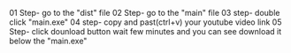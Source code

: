 01 Step- go to the  "dist" file
02 Step- go to the "main" file
03 step- double click "main.exe"
04 step- copy and past(ctrl+v) your youtube video link
05 Step- click dounload button
wait few minutes and you can see download it below the "main.exe"
